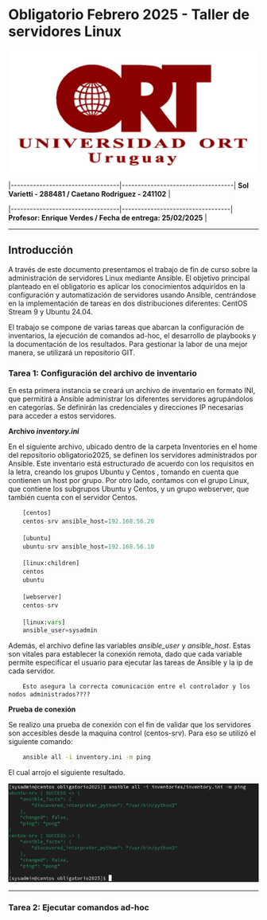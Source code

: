 # Obligatorio Febrero 2025 - Taller de servidores Linux 


![LogoORT!](/images/logort.png) 

|----------------------------------|-----------------------------------| **Sol Varietti - 288481 / Caetano Rodriguez - 241102** |

|----------------------------------|----------------------------------| **Profesor: Enrique Verdes / Fecha de entrega: 25/02/2025** |


----------------


## Introducción

A través de este documento presentamos el trabajo de fin de curso sobre la administración de servidores Linux mediante Ansible. El objetivo principal planteado en el obligatorio es aplicar los conocimientos adquiridos en la configuración y automatización de servidores usando Ansible, centrándose en la implementación de tareas en dos distribuciones diferentes: CentOS Stream 9 y Ubuntu 24.04.

El trabajo se compone de varias tareas que abarcan la configuración de inventarios, la ejecución de comandos ad-hoc, el desarrollo de playbooks y la documentación de los resultados. Para gestionar la labor de una mejor manera, se utilizará un repositorio GIT. 


### Tarea 1: Configuración del archivo de inventario 

En esta primera instancia se creará un archivo de inventario en formato INI, que permitirá a Ansible administrar los diferentes servidores agrupándolos en categorías. Se definirán las credenciales y direcciones IP necesarias para acceder a estos servidores.

**Archivo *inventory.ini***

En el siguiente archivo, ubicado dentro de la carpeta Inventories en el home del repositorio obligatorio2025, se definen los servidores administrados por Ansible. Este inventario está estructurado de acuerdo con los requisitos en la letra, creando los grupos Ubuntu y Centos , tomando en cuenta que contienen un host por grupo. Por otro lado, contamos con el grupo Linux, que contiene los subgrupos Ubuntu y Centos, y un grupo webserver, que también cuenta con el servidor Centos.

```python
    [centos]
    centos-srv ansible_host=192.168.56.20

    [ubuntu]
    ubuntu-srv ansible_host=192.168.56.10

    [linux:children]
    centos
    ubuntu

    [webserver]
    centos-srv

    [linux:vars]
    ansible_user=sysadmin
```

Además, el archivo define las variables *ansible_user* y *ansible_host*. Estas son vitales para establecer la conexión remota, dado que cada variable permite especificar el usuario para ejecutar las tareas de Ansible y la ip de cada servidor.

        Esto asegura la correcta comunicación entre el controlador y los nodos administrados???? 

**Prueba de conexión**

Se realizo una prueba de conexión con el fin de validar que los servidores son accesibles desde la maquina control (centos-srv). Para eso se utilizó el siguiente comando: 
```bash
    ansible all -i inventory.ini -m ping
```

El cual arrojo el siguiente resultado. 

![pruebadeconexión.t1](/images/pruebaconexion.png)



------


### Tarea 2: Ejecutar comandos ad-hoc
















